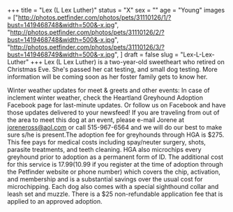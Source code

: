 +++
title = "Lex (L Lex Luther)"
status = "X"
sex = ""
age = "Young"
images = ["http://photos.petfinder.com/photos/pets/31110126/1/?bust=1419468748&width=500&-x.jpg",
"http://photos.petfinder.com/photos/pets/31110126/2/?bust=1419468748&width=500&-x.jpg",
"http://photos.petfinder.com/photos/pets/31110126/3/?bust=1419468749&width=500&-x.jpg",
]
draft = false
slug = "Lex-L-Lex-Luther"
+++
Lex (L Lex Luther) is a two-year-old sweetheart who retired on Christmas Eve. She's passed her cat testing, and small dog testing.  More information will be coming soon as her foster family gets to know her.


Winter weather updates for meet & greets and other events: In case of inclement winter weather, check the Heartland Greyhound Adoption Facebook page for last-minute updates. Or follow us on Facebook and have those updates delivered to your newsfeed!
If you are traveling from out of the area to meet this dog at an event, please e-mail Jorene at joreneross@aol.com or call 515-967-6564 and we will do our best to make sure s/he is present.The adoption fee for greyhounds through HGA is $275. This fee pays for medical costs including spay/neuter surgery, shots, parasite treatments, and teeth cleaning. HGA also microchips every greyhound prior to adoption as a permanent form of ID. The additional cost for this service is $17.99 ($10.99 if you register at the time of adoption through the Petfinder website or phone number) which covers the chip, activation, and membership and is a substantial savings over the usual cost for microchipping. Each dog also comes with a special sighthound collar and leash set and muzzle. There is a $25 non-refundable application fee that is applied to an approved adoption.
